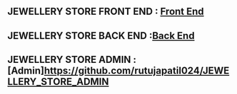 ## JEWELLERY STORE FRONT END : [Front End](https://github.com/rutujapatil024/JEWELLERY_STORE_FRONTEND)
## JEWELLERY STORE BACK END  :[Back End](https://github.com/rutujapatil024/JEWELLERY_STORE_BACKEND)
## JEWELLERY STORE ADMIN :[Admin]https://github.com/rutujapatil024/JEWELLERY_STORE_ADMIN
